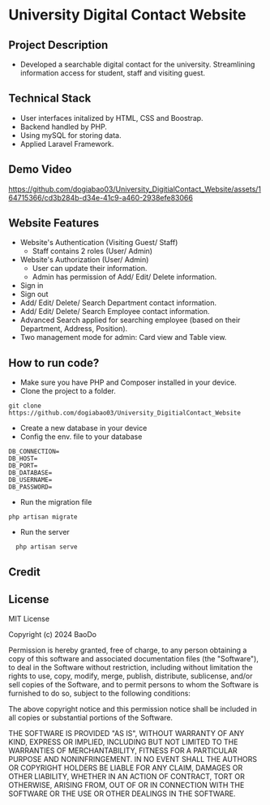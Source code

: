 # University Digital Contact Website

## Project Description 
* Developed a searchable digital contact for the university. Streamlining information access for student, staff and visiting guest.

## Technical Stack
* User interfaces initalized by HTML, CSS and Boostrap.
* Backend handled by PHP.
* Using mySQL for storing data.
* Applied Laravel Framework.

## Demo Video
https://github.com/dogiabao03/University_DigitialContact_Website/assets/164715366/cd3b284b-d34e-41c9-a460-2938efe83066

## Website Features
* Website's Authentication (Visiting Guest/ Staff)
    * Staff contains 2 roles (User/ Admin)
* Website's Authorization (User/ Admin)
    * User can update their information.
    * Admin has permission of Add/ Edit/ Delete information.
* Sign in
* Sign out
* Add/ Edit/ Delete/ Search Department contact information.
* Add/ Edit/ Delete/ Search Employee contact information.
* Advanced Search applied for searching employee (based on their Department, Address, Position).
* Two management mode for admin: Card view and Table view.

## How to run code?
* Make sure you have PHP and Composer installed in your device.
* Clone the project to a folder.
``` properties
git clone https://github.com/dogiabao03/University_DigitialContact_Website
```
* Create a new database in your device
* Config the env. file to your database
```properties
DB_CONNECTION=
DB_HOST=
DB_PORT=
DB_DATABASE=
DB_USERNAME=
DB_PASSWORD=
```
* Run the migration file
```properties
php artisan migrate
```
* Run the server
``` properties
  php artisan serve
```

## Credit


## License
MIT License

Copyright (c) 2024 BaoDo

Permission is hereby granted, free of charge, to any person obtaining a copy
of this software and associated documentation files (the "Software"), to deal
in the Software without restriction, including without limitation the rights
to use, copy, modify, merge, publish, distribute, sublicense, and/or sell
copies of the Software, and to permit persons to whom the Software is
furnished to do so, subject to the following conditions:

The above copyright notice and this permission notice shall be included in all
copies or substantial portions of the Software.

THE SOFTWARE IS PROVIDED "AS IS", WITHOUT WARRANTY OF ANY KIND, EXPRESS OR
IMPLIED, INCLUDING BUT NOT LIMITED TO THE WARRANTIES OF MERCHANTABILITY,
FITNESS FOR A PARTICULAR PURPOSE AND NONINFRINGEMENT. IN NO EVENT SHALL THE
AUTHORS OR COPYRIGHT HOLDERS BE LIABLE FOR ANY CLAIM, DAMAGES OR OTHER
LIABILITY, WHETHER IN AN ACTION OF CONTRACT, TORT OR OTHERWISE, ARISING FROM,
OUT OF OR IN CONNECTION WITH THE SOFTWARE OR THE USE OR OTHER DEALINGS IN THE
SOFTWARE.
 

  


